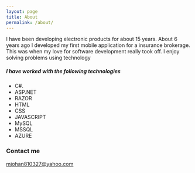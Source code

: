 ```yaml
---
layout: page
title: About
permalink: /about/
---
```


I have been developing electronic products for about 15 years. About 6 years ago I developed my first mobile application for a insurance brokerage. This was when my love for software development really took off. I enjoy solving problems using technology 

##### I have worked with the following technologies
 - C#.
 - ASP.NET
 - RAZOR
 - HTML
 - CSS
 - JAVASCRIPT
 - MySQL
 - MSSQL
 - AZURE

### Contact me

[mjohan810327@yahoo.com](mailto:mjohan810327@yahoo.com)
